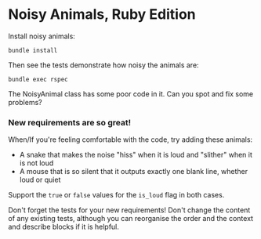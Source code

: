 # Noisy Animals, Ruby Edition

Install noisy animals:

```
bundle install
```

Then see the tests demonstrate how noisy the animals are:

```
bundle exec rspec
```

The NoisyAnimal class has some poor code in it. Can you spot and fix some problems?

### New requirements are so great!
When/If you're feeling comfortable with the code, try adding these animals:

- A snake that makes the noise "hiss" when it is loud and "slither" when it is not loud
- A mouse that is so silent that it outputs exactly one blank line, whether loud or quiet

Support the `true` or `false` values for the `is_loud` flag in both cases.

Don't forget the tests for your new requirements! Don't change the content of any existing tests, although you can reorganise the order and the context and describe blocks if it is helpful.
